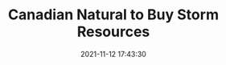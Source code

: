 ---
"title": "Canadian Natural to Buy Storm Resources"
"date": "2021-11-12 17:43:30"
"feed_name": "RIGZONE"
"feed_website": "http://www.rigzone.com/"
"feed_rss": "http://www.rigzone.com/news/rss/rigzone_latest.aspx"
"link": "https://www.rigzone.com/news/canadian_natural_to_buy_storm_resources-12-nov-2021-167003-article/?rss=true"
"source": "None"
"file": "_posts/2021-1-1-d5f644d5ad43118795eeeb7e5b402f00c1a0d03f.md"
"accident": "0"
"drilling": "0"
"dead": "0"
"injured": "0"
"arrested": "0"
"place": "unknown place"
"where": "unknown site"
"causes": "unknown"
"place_uri": "unknown place"
---